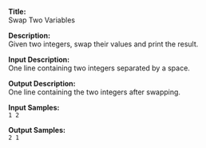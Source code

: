 **Title:**  
Swap Two Variables

**Description:**  
Given two integers, swap their values and print the result.

**Input Description:**  
One line containing two integers separated by a space.

**Output Description:**  
One line containing the two integers after swapping.

**Input Samples:**  
`1 2`

**Output Samples:**  
`2 1`
